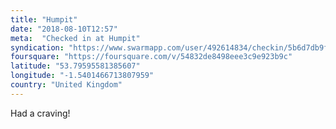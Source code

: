 ```yaml
---
title: "Humpit"
date: "2018-08-10T12:57"
meta:  "Checked in at Humpit"
syndication: "https://www.swarmapp.com/user/492614834/checkin/5b6d7db9fc9e94002cd0098b"
foursquare: "https://foursquare.com/v/54832de8498eee3c9e923b9c"
latitude: "53.79595581385607"
longitude: "-1.5401466713807959"
country: "United Kingdom"
---
```

Had a craving!
